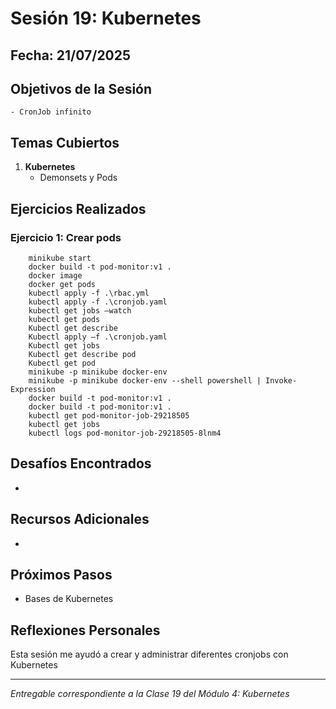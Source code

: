 # Sesión 19: Kubernetes

## Fecha: 21/07/2025

## Objetivos de la Sesión

	- CronJob infinito

## Temas Cubiertos

1. **Kubernetes**
   - Demonsets y Pods

## Ejercicios Realizados

### Ejercicio 1: Crear pods

```kubernetes
	minikube start
    docker build -t pod-monitor:v1 . 
    docker image 
    docker get pods 
    kubectl apply -f .\rbac.yml 
    kubectl apply -f .\cronjob.yaml 
    kubectl get jobs –watch 
    kubectl get pods 
    Kubectl get describe  
    Kubectl apply –f .\cronjob.yaml 
    Kubectl get jobs 
    Kubectl get describe pod 
    Kubectl get pod 
    minikube -p minikube docker-env 
    minikube -p minikube docker-env --shell powershell | Invoke-Expression 
    docker build -t pod-monitor:v1 . 
    docker build -t pod-monitor:v1 .  
    kubectl get pod-monitor-job-29218505 
    kubectl get jobs 
    kubectl logs pod-monitor-job-29218505-8lnm4 
```
## Desafíos Encontrados

- 

## Recursos Adicionales

- 

## Próximos Pasos

- Bases de Kubernetes

## Reflexiones Personales

Esta sesión me ayudó a crear y administrar diferentes cronjobs con Kubernetes

---

*Entregable correspondiente a la Clase 19 del Módulo 4: Kubernetes*